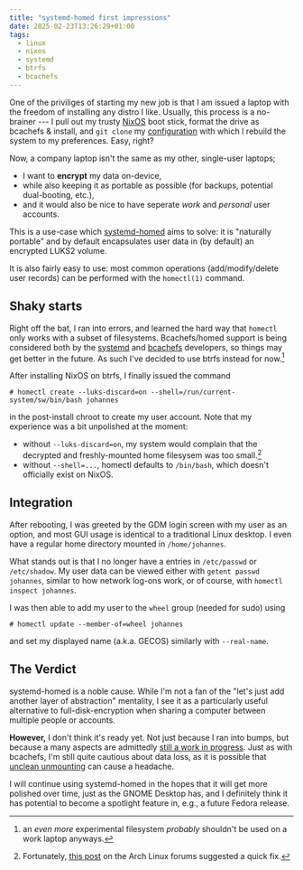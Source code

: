 ```yaml
---
title: "systemd-homed first impressions"
date: 2025-02-23T13:26:29+01:00
tags:
  - linux
  - nixos
  - systemd
  - btrfs
  - bcachefs
---
```


One of the priviliges of starting my new job is that I am issued a laptop with the freedom of installing any distro I like. Usually, this process is a no-brainer --- I pull out my trusty [NixOS](https://nixos.org) boot stick, format the drive as bcachefs & install, and `git clone` my [configuration](https://github.com/j0hax/nixos-configurations) with which I rebuild the system to my preferences. Easy, right?

Now, a company laptop isn't the same as my other, single-user laptops;
- I want to **encrypt** my data on-device,
- while also keeping it as portable as possible (for backups, potential dual-booting, etc.),
- and it would also be nice to have seperate *work* and *personal* user accounts.

This is a use-case which [systemd-homed](https://systemd.io/HOME_DIRECTORY/) aims to solve: it is "naturally portable" and by default encapsulates user data in (by default) an encrypted LUKS2 volume.

It is also fairly easy to use: most common operations (add/modify/delete user records) can be performed with the `homectl(1)` command.

## Shaky starts

Right off the bat, I ran into errors, and learned the hard way that `homectl` only works with a subset of filesystems. Bcachefs/homed support is being considered both by the [systemd](https://github.com/systemd/systemd/issues/31038) and [bcachefs](https://www.reddit.com/r/bcachefs/comments/19ffh86/comment/kjm78kc/) developers, so things may get better in the future. As such I've decided to use btrfs instead for now.[^btrfs]

After installing NixOS on btrfs, I finally issued the command
```console
# homectl create --luks-discard=on --shell=/run/current-system/sw/bin/bash johannes
```
in the post-install chroot to create my user account. Note that my experience was a bit unpolished at the moment:
- without `--luks-discard=on`, my system would complain that the decrypted and freshly-mounted home filesysem was too small.[^discard]
- without `--shell=...`, homectl defaults to `/bin/bash`, which doesn't officially exist on NixOS.

## Integration

After rebooting, I was greeted by the GDM login screen with my user as an option, and most GUI usage is identical to a traditional Linux desktop. I even have a regular home directory mounted in `/home/johannes`.

What stands out is that I no longer have a entries in `/etc/passwd` or `/etc/shadow`. My user data can be viewed either with `getent passwd johannes`, similar to how network log-ons work, or of course, with `homectl inspect johannes`.

I was then able to add my user to the `wheel` group (needed for sudo) using
```console
# homectl update --member-of=wheel johannes
```
and set my displayed name (a.k.a. GECOS) similarly with `--real-name`.

## The Verdict

systemd-homed is a noble cause. While I'm not a fan of the "let's just add another layer of abstraction" mentality, I see it as a particularly useful alternative to full-disk-encryption when sharing a computer between multiple people or accounts.

**However,** I don't think it's ready yet. Not just because I ran into bumps, but because a many aspects are admittedly [still a work in progress](https://youtu.be/3e3IhBBU0JY?t=243). Just as with bcachefs, I'm still quite cautious about data loss, as it is possible that [unclean unmounting](https://wiki.archlinux.org/title/Systemd-homed#Home_directory_in_a_dirty_state) can cause a headache.

I will continue using systemd-homed in the hopes that it will get more polished over time, just as the GNOME Desktop has, and I definitely think it has potential to become a spotlight feature in, e.g., a future Fedora release.

[^btrfs]: an *even more* experimental filesystem *probably* shouldn't be used on a work laptop anyways.
[^discard]: Fortunately, [this post](https://bbs.archlinux.org/viewtopic.php?pid=1922435#p1922435) on the Arch Linux forums suggested a quick fix.
